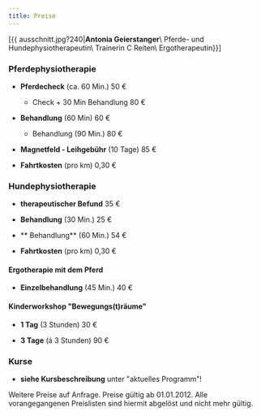 ```yaml
---
title: Preise
---
```


[{{ ausschnitt.jpg?240|**Antonia Geierstanger**\\ Pferde- und Hundephysiotherapeutin\\ Trainerin C Reiten\\ Ergotherapeutin}}]

### Pferdephysiotherapie

*  **Pferdecheck** (ca. 60 Min.) 50 €
    * Check + 30 Min Behandlung 80 €

*  **Behandlung** (60 Min) 60 €
    * Behandlung (90 Min.) 80 €
 

*  **Magnetfeld - Leihgebühr** (10 Tage) 85 € 

*  **Fahrtkosten** (pro km) 0,30 €

### Hundephysiotherapie

*  **therapeutischer Befund** 35 €

*  **Behandlung** (30 Min.) 25 €

*  ** Behandlung** (60 Min.) 54 €

*  **Fahrtkosten** (pro km) 0,30 €

#### Ergotherapie mit dem Pferd

*  **Einzelbehandlung** (45 Min.) 40 €

#### Kinderworkshop "Bewegungs(t)räume"


*  **1 Tag** (3 Stunden) 30 €

*  **3 Tage** (á 3 Stunden) 90 €

### Kurse

*  **siehe Kursbeschreibung** unter "aktuelles Programm"!

Weitere Preise auf Anfrage. Preise gültig ab 01.01.2012. Alle vorangegangenen Preislisten sind hiermit abgelöst und nicht mehr gültig.

